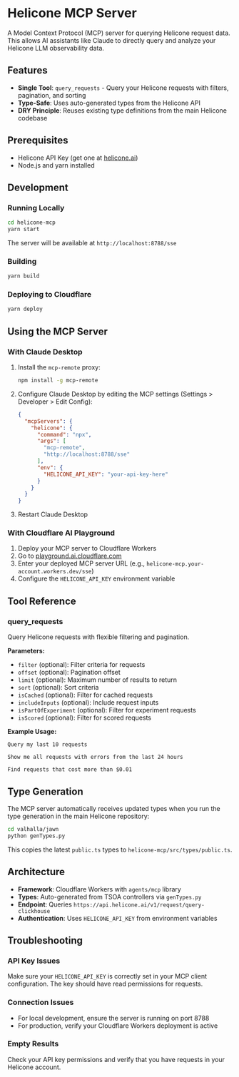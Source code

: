 # Helicone MCP Server

A Model Context Protocol (MCP) server for querying Helicone request data. This allows AI assistants like Claude to directly query and analyze your Helicone LLM observability data.

## Features

- **Single Tool**: `query_requests` - Query your Helicone requests with filters, pagination, and sorting
- **Type-Safe**: Uses auto-generated types from the Helicone API
- **DRY Principle**: Reuses existing type definitions from the main Helicone codebase

## Prerequisites

- Helicone API Key (get one at [helicone.ai](https://helicone.ai))
- Node.js and yarn installed

## Development

### Running Locally

```bash
cd helicone-mcp
yarn start
```

The server will be available at `http://localhost:8788/sse`

### Building

```bash
yarn build
```

### Deploying to Cloudflare

```bash
yarn deploy
```

## Using the MCP Server

### With Claude Desktop

1. Install the `mcp-remote` proxy:
   ```bash
   npm install -g mcp-remote
   ```

2. Configure Claude Desktop by editing the MCP settings (Settings > Developer > Edit Config):
   ```json
   {
     "mcpServers": {
       "helicone": {
         "command": "npx",
         "args": [
           "mcp-remote",
           "http://localhost:8788/sse"
         ],
         "env": {
           "HELICONE_API_KEY": "your-api-key-here"
         }
       }
     }
   }
   ```

3. Restart Claude Desktop

### With Cloudflare AI Playground

1. Deploy your MCP server to Cloudflare Workers
2. Go to [playground.ai.cloudflare.com](https://playground.ai.cloudflare.com/)
3. Enter your deployed MCP server URL (e.g., `helicone-mcp.your-account.workers.dev/sse`)
4. Configure the `HELICONE_API_KEY` environment variable

## Tool Reference

### query_requests

Query Helicone requests with flexible filtering and pagination.

**Parameters:**
- `filter` (optional): Filter criteria for requests
- `offset` (optional): Pagination offset
- `limit` (optional): Maximum number of results to return
- `sort` (optional): Sort criteria
- `isCached` (optional): Filter for cached requests
- `includeInputs` (optional): Include request inputs
- `isPartOfExperiment` (optional): Filter for experiment requests
- `isScored` (optional): Filter for scored requests

**Example Usage:**

```
Query my last 10 requests
```

```
Show me all requests with errors from the last 24 hours
```

```
Find requests that cost more than $0.01
```

## Type Generation

The MCP server automatically receives updated types when you run the type generation in the main Helicone repository:

```bash
cd valhalla/jawn
python genTypes.py
```

This copies the latest `public.ts` types to `helicone-mcp/src/types/public.ts`.

## Architecture

- **Framework**: Cloudflare Workers with `agents/mcp` library
- **Types**: Auto-generated from TSOA controllers via `genTypes.py`
- **Endpoint**: Queries `https://api.helicone.ai/v1/request/query-clickhouse`
- **Authentication**: Uses `HELICONE_API_KEY` from environment variables

## Troubleshooting

### API Key Issues

Make sure your `HELICONE_API_KEY` is correctly set in your MCP client configuration. The key should have read permissions for requests.

### Connection Issues

- For local development, ensure the server is running on port 8788
- For production, verify your Cloudflare Workers deployment is active

### Empty Results

Check your API key permissions and verify that you have requests in your Helicone account.
